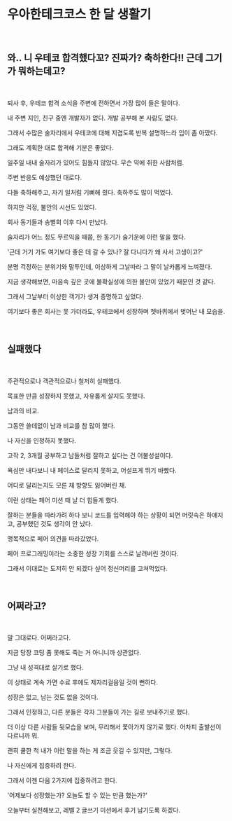 # 우아한테크코스 한 달 생활기

<br>

## 와.. 니 우테코 합격했다꼬? 진짜가? 축하한다!! 근데 그기가 뭐하는데고?

<br>

퇴사 후, 우테코 합격 소식을 주변에 전하면서 가장 많이 들은 말이다.

내 주변 지인, 친구 중엔 개발자가 없다. 개발 공부해 본 사람도 없다.

그래서 수많은 술자리에서 우테코에 대해 지겹도록 반복 설명하느라 입이 좀 아팠다.

그래도 계획한 대로 합격해 기분은 좋았다.

일주일 내내 술자리가 있어도 힘들지 않았다. 무슨 약에 취한 사람처럼.

주변 반응도 예상했던 대로다.

다들 축하해주고, 자기 일처럼 기뻐해 줬다. 축하주도 많이 먹었다.

하지만 걱정, 불안의 시선도 있었다.

회사 동기들과 송별회 이후 다시 만났다.

술자리가 어느 정도 무르익을 때쯤, 한 동기가 술기운에 이런 말을 했다.

'근데 거기 가도 여기보다 좋은 데 갈 수 있나? 잘 다니다가 왜 사서 고생이고?'

분명 걱정하는 분위기와 말투인데, 이상하게 그날따라 그 말이 날카롭게 느껴졌다.

지금 생각해보면, 마음속 깊은 곳에 불확실성에 의한 불안이 있었기 때문인 것 같다.

그래서 그날부터 이상한 객기가 생겨 증명하고 싶었다.

여기보다 좋은 회사는 못 가더라도, 우테코에서 성장하며 쳇바퀴에서 벗어난 내 모습을.

<br>

## 실패했다

<br>

주관적으로나 객관적으로나 철저히 실패했다.

목표한 만큼 성장하지 못했고, 자유롭게 살지도 못했다.

남과의 비교.

그동안 쓸데없이 남과 비교를 참 많이 했다.

나 자신을 인정하지 못했다.

고작 2, 3개월 공부하고 남들처럼 잘하고 싶다는 건 어불성설이다.

욕심만 내다보니 내 페이스로 달리지 못하고, 어설프게 뛰기 바빴다.

어디로 달리는지도 모른 채 방향도 잃어버린 채.

이런 상태는 페어 미션 때 날 더 힘들게 했다.

잘하는 분들을 따라가려 하다 보니 코드를 입력해야 하는 상황이 되면 머릿속은 하얘지고, 공부했던 것도 생각이 안 났다.

맹목적으로 페어 의견을 따라갔었다.

페어 프로그래밍이라는 소중한 성장 기회를 스스로 날려버린 것이다.

그래서 이대로는 도저히 안 되겠다 싶어 정신머리를 고쳐먹었다.

<br>

## 어쩌라고?

<br>

말 그대로다. 어쩌라고다.

지금 당장 코딩 좀 못해도 죽는 거 아니니까 상관없다.

그냥 내 성격대로 살기로 했다.

이 상태로 계속 가면 수료 후에도 제자리걸음일 것이 뻔하다.

성장은 없고, 남는 것도 없을 것이다.

그래서 인정하고, 다른 분들은 각자 그분들이 가는 길로 보내주기로 했다.

더 이상 다른 사람들 뒷모습을 보며, 무리해서 쫓아가지 않기로 했다. 어차피 출발선이 다르니까 뭐.

괜히 쿨한 척 내가 이런 말을 하는 게 조금 웃길 수 있지만, 그렇다.

나 자신에게 집중하려 한다.

그래서 이젠 다음 2가지에 집중하려고 한다.

'어제보다 성장했는가? 오늘도 할 수 있는 만큼 했는가?'

오늘부터 실천해보고, 레벨 2 글쓰기 미션에서 후기 남기도록 하겠다.
